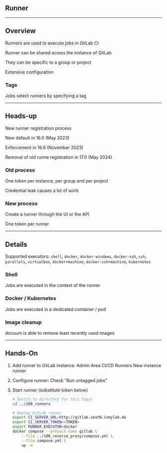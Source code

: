 <!-- .slide: id="gitlab_runner" class="vertical-center" -->

<i class="fa-duotone fa-person-running fa-8x fa-duotone-colors" style="float: right; color: grey;"></i>

## Runner

---

## Overview

<i class="fa-duotone fa-person-running fa-4x fa-duotone-colors" style="float: right;"></i>

Runners [<i class="fa-solid fa-arrow-up-right-from-square"></i>](https://docs.gitlab.com/runner/) are used to execute jobs in GitLab CI

Runner can be shared across the instance of GitLab

They can be specific to a group or project

Extensive configuration [<i class="fa-solid fa-arrow-up-right-from-square"></i>](https://docs.gitlab.com/runner/configuration/advanced-configuration.html)

### Tags

Jobs select runners by specifying a tag

---

## Heads-up

New runner registration process [](https://docs.gitlab.com/ee/architecture/blueprints/runner_tokens/)

New default in 16.0 (May 2023)

Enforcement in 16.6 (November 2023)

Removal of old runne registration in 17.0 (May 2024)

### Old process

One token per instance, per group and per project

Credential leak causes a lot of work

### New process [](https://docs.gitlab.com/ee/ci/runners/new_creation_workflow.html)

Create a runner through the UI or the API

One token per runner

---

## Details

<i class="fa-duotone fa-person-running fa-4x fa-duotone-colors" style="float: right;"></i>

Supported executors: `shell`, `docker`, `docker-windows`, `docker-ssh`, `ssh`, `parallels`, `virtualbox`, `docker+machine`, `docker-ssh+machine`, `kubernetes`

### Shell

Jobs are executed in the context of the runner

### Docker / Kubernetes

Jobs are executed in a dedicated container / pod

### Image cleanup

docuum [<i class="fa-solid fa-arrow-up-right-from-square"></i>](https://github.com/stepchowfun/docuum) is able to remove least recently used images

---

## Hands-On

1. Add runner to GitLab instance: Admin Area <i class="fa-regular fa-arrow-right"></i> CI/CD <i class="fa-regular fa-arrow-right"></i> Runners <i class="fa-regular fa-arrow-right"></i> New instance runner

1. Configure runner: Check "Run untagged jobs"

1. Start runner (substitute token below)

    ```bash
    # Switch to directory for this topic
    cd ../160_runners

    # Deploy GitLab runner
    export CI_SERVER_URL=http://gitlab.seatN.inmylab.de
    export CI_SERVER_TOKEN=<TOKEN>
    export RUNNER_EXECUTOR=docker
    docker compose --project-name gitlab \
        --file ../100_reverse_proxy/compose.yml \
        --file compose.yml \
        up -d
    ```

    <!-- .element: style="width: 35em;" -->
